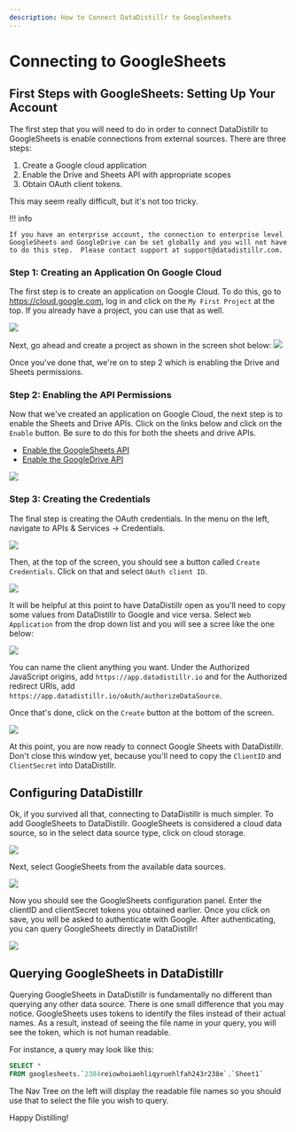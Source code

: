 ```yaml
---
description: How to Connect DataDistillr to Googlesheets
---
```


# Connecting to GoogleSheets

## First Steps with GoogleSheets: Setting Up Your Account
The first step that you will need to do in order to connect DataDistillr to GoogleSheets is enable connections from external sources.  There are three steps:

1. Create a Google cloud application
2. Enable the Drive and Sheets API with appropriate scopes
3. Obtain OAuth client tokens. 

This may seem really difficult, but it's not too tricky. 

!!! info
    
    If you have an enterprise account, the connection to enterprise level GoogleSheets and GoogleDrive can be set globally and you will not have to do this step.  Please contact support at support@datadistillr.com.

### Step 1: Creating an Application On Google Cloud
The first step is to create an application on Google Cloud.  To do this, go to https://cloud.google.com, log in and click on the `My First Project` at the top. If you already have a project, you can use that as well. 

![](../../img/connecting-data/googlesheets/connecting_1.png)

Next, go ahead and create a project as shown in the screen shot below:
![](../../img/connecting-data/googlesheets/connecting_2.png)

Once you've done that, we're on to step 2 which is enabling the Drive and Sheets permissions.

### Step 2:  Enabling the API Permissions
Now that we've created an application on Google Cloud, the next step is to enable the Sheets and Drive APIs.  Click on the links below and click on the `Enable` button.  Be sure to do this for both the sheets and drive APIs.

* [Enable the GoogleSheets API](https://console.cloud.google.com/apis/library/sheets.googleapis.com?)
* [Enable the GoogleDrive API](https://console.cloud.google.com/apis/library/drive.googleapis.com?)

![](../../img/connecting-data/googlesheets/enable_api.png)

### Step 3: Creating the Credentials
The final step is creating the OAuth credentials.  In the menu on the left, navigate to APIs & Services -> Credentials.

![](../../img/connecting-data/googlesheets/credentials_1.png)

Then, at the top of the screen, you should see a button called `Create Credentials`.  Click on that and select `OAuth client ID`. 

![](../../img/connecting-data/googlesheets/credentials_2.png)

It will be helpful at this point to have DataDistillr open as you'll need to copy some values from DataDistillr to Google and vice versa.  Select `Web Application` from the drop down list and you will see a scree like the one below:

![](../../img/connecting-data/googlesheets/connection_3.png)

You can name the client anything you want. Under the Authorized JavaScript origins, add `https://app.datadistillr.io` and for the Authorized redirect URIs, add `https://app.datadistillr.io/oAuth/authorizeDataSource`.

Once that's done, click on the `Create` button at the bottom of the screen.

![](../../img/connecting-data/googlesheets/credentials_4.png)

At this point, you are now ready to connect Google Sheets with DataDistillr.  Don't close this window yet, because you'll need to copy the `ClientID` and `ClientSecret` into DataDistillr. 

## Configuring DataDistillr
Ok, if you survived all that, connecting to DataDistillr is much simpler.  To add GoogleSheets to DataDistillr. GoogleSheets is considered a cloud data source, so in the select data source type, click on cloud storage.

![](../../img/connecting-data/googlesheets/gs_1a.png)

Next, select GoogleSheets from the available data sources.

![](../../img/connecting-data/googlesheets/gs_1b.png)

Now you should see the GoogleSheets configuration panel. Enter the clientID and clientSecret tokens you obtained earlier.  Once you click on save, you will be asked to authenticate with Google. After authenticating, you can query GoogleSheets directly in DataDistillr! 

![](../../img/connecting-data/googlesheets/gs_2.png)

## Querying GoogleSheets in DataDistillr
Querying GoogleSheets in DataDistillr is fundamentally no different than querying any other data source.  There is one small difference that you may notice.  GoogleSheets uses tokens to identify the files instead of their actual names.  As a result, instead of seeing the file name in your query, you will see the token, which is not human readable. 

For instance, a query may look like this:

```sql
SELECT * 
FROM googlesheets.`2384reiowhoiaehliqyruehlfah243r238e`.`Sheet1`
```
The Nav Tree on the left will display the readable file names so you should use that to select the file you wish to query.

Happy Distilling!

